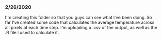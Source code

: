 ### 2/26/2020

I'm creating this folder so that you guys can see what I've been doing. So far I've created some code that calculates the average temperature across all pixels at each time step. I'm uploading a .csv of the output, as well as the .R file I used to calculate it.  
